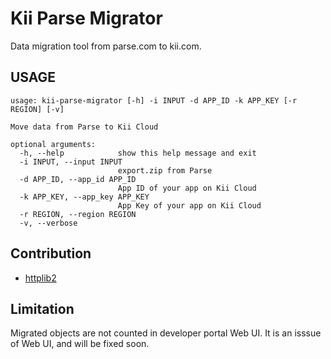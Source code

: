# Kii Parse Migrator

Data migration tool from parse.com to kii.com.

## USAGE

```
usage: kii-parse-migrator [-h] -i INPUT -d APP_ID -k APP_KEY [-r REGION] [-v]

Move data from Parse to Kii Cloud

optional arguments:
  -h, --help            show this help message and exit
  -i INPUT, --input INPUT
                        export.zip from Parse
  -d APP_ID, --app_id APP_ID
                        App ID of your app on Kii Cloud
  -k APP_KEY, --app_key APP_KEY
                        App Key of your app on Kii Cloud
  -r REGION, --region REGION
  -v, --verbose
```

## Contribution

*   [httplib2](https://code.google.com/p/httplib2/)


## Limitation

Migrated objects are not counted in developer portal Web UI.  It is an isssue
of Web UI, and will be fixed soon.
